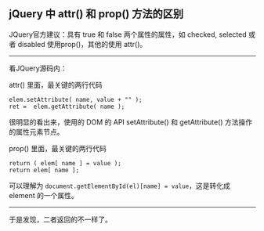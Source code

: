 ## jQuery 中 attr() 和 prop() 方法的区别

JQuery官方建议：具有 true 和 false 两个属性的属性，如 checked, selected 或者 disabled 使用prop()，其他的使用 attr()。

- - -
看JQuery源码内：

attr() 里面，最关键的两行代码

    elem.setAttribute( name, value + "" ); 
    ret =  elem.getAttribute( name );
    
很明显的看出来，使用的 DOM 的 API setAttribute() 和 getAttribute() 方法操作的属性元素节点。

prop() 里面，最关键的两行代码

    return ( elem[ name ] = value );
    return elem[ name ];

可以理解为 `document.getElementById(el)[name] = value`，这是转化成 element 的一个属性。

- - -
于是发现，二者返回的不一样了。
